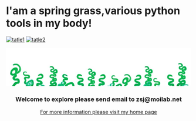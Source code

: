 # I'am a spring grass,various python tools in my body!

[![tatle1](https://img.shields.io/badge/CI-parssing-green?style=plastic&color=blue&logo=github&logoColor=green)](https://github.com/Springrass)
[![tatle2](https://img.shields.io/badge/Python-Algorithms-greeen?style=plastic&color=green&logo=python&logoColor=blue)](https://github.com/Springrass/Python)

![image1](https://github.com/Springrass/first_grass/blob/main/Album/cleaned.jpg)
<h3 align="center">Welcome to explore please send email to zsj@moilab.net</h5>
<p align="center">
<a href="https://github.com/Springrass">For more information please visit my home page</a>
</p>

